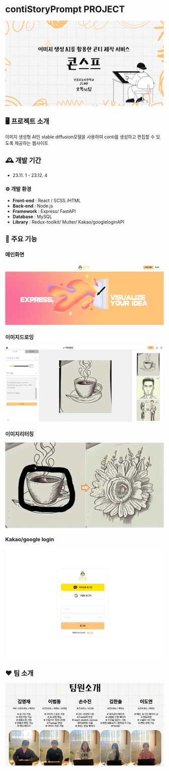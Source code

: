 # contiStoryPrompt PROJECT

![logo](./final-project/public/images/introduce.jpg)


## 🖥 프로젝트 소개
이미지 생성형 AI인 stable diffusion모델을 사용하여 conti를 생성하고 편집할 수 있도록 제공하는 웹사이트
<br>

## 🕰 개발 기간
* 23.11. 1 - 23.12. 4

### ⚙ 개발 환경

- **Front-end** : React / SCSS /HTML
- **Back-end** : Node.js
- **Framework** : Express/ FastAPI
- **Database** : MySQL
- **Library** : Redux-toolkit/ Multer/ Kakao/googleloginAPI


## 📌 주요 기능
### 메인화면
<img src='./final-project/public/images/main.jpg'></img>
### 이미지드로잉
<img src='./final-project/public/images/generate.png'></img>
### 이미지리터칭
<img src='./final-project/public/images/retuching.png'></img>
### Kakao/google login
<img src='./final-project/public/images/login.jpg'></img>

## ❤️ 팀 소개
<img src='./final-project/public/images/team.png'></img>
